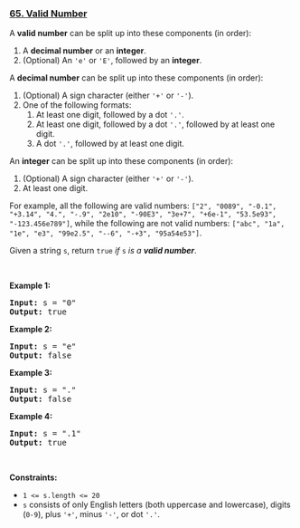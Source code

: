 ### [65. Valid Number](https://leetcode.com/problems/valid-number/)

<p>A <strong>valid number</strong> can be split up into these components (in order):</p>

<ol>
	<li>A <strong>decimal number</strong> or an <strong>integer</strong>.</li>
	<li>(Optional) An <code>'e'</code> or <code>'E'</code>, followed by an <strong>integer</strong>.</li>
</ol>

<p>A <strong>decimal number</strong> can be split up into these components (in order):</p>

<ol>
	<li>(Optional) A sign character (either <code>'+'</code> or <code>'-'</code>).</li>
	<li>One of the following formats:
	<ol>
		<li>At least one digit, followed by a dot <code>'.'</code>.</li>
		<li>At least one digit, followed by a dot <code>'.'</code>, followed by at least one digit.</li>
		<li>A dot <code>'.'</code>, followed by at least one digit.</li>
	</ol>
	</li>
</ol>

<p>An <strong>integer</strong> can be split up into these components (in order):</p>

<ol>
	<li>(Optional) A sign character (either <code>'+'</code> or <code>'-'</code>).</li>
	<li>At least one digit.</li>
</ol>

<p>For example, all the following are valid numbers: <code>["2", "0089", "-0.1", "+3.14", "4.", "-.9", "2e10", "-90E3", "3e+7", "+6e-1", "53.5e93", "-123.456e789"]</code>, while the following are not valid numbers: <code>["abc", "1a", "1e", "e3", "99e2.5", "--6", "-+3", "95a54e53"]</code>.</p>

<p>Given a string <code>s</code>, return <code>true</code><em> if </em><code>s</code><em> is a <strong>valid number</strong></em>.</p>

<p>&nbsp;</p>
<p><strong>Example 1:</strong></p>

<pre><strong>Input:</strong> s = "0"
<strong>Output:</strong> true
</pre>

<p><strong>Example 2:</strong></p>

<pre><strong>Input:</strong> s = "e"
<strong>Output:</strong> false
</pre>

<p><strong>Example 3:</strong></p>

<pre><strong>Input:</strong> s = "."
<strong>Output:</strong> false
</pre>

<p><strong>Example 4:</strong></p>

<pre><strong>Input:</strong> s = ".1"
<strong>Output:</strong> true
</pre>

<p>&nbsp;</p>
<p><strong>Constraints:</strong></p>

<ul>
	<li><code>1 &lt;= s.length &lt;= 20</code></li>
	<li><code>s</code> consists of only English letters (both uppercase and lowercase), digits (<code>0-9</code>), plus <code>'+'</code>, minus <code>'-'</code>, or dot <code>'.'</code>.</li>
</ul>


